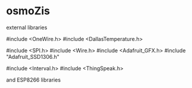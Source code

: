 # osmoZis

external libraries

#include <OneWire.h> 
#include <DallasTemperature.h>

#include <SPI.h>
#include <Wire.h>
#include <Adafruit_GFX.h>
#include "Adafruit_SSD1306.h"

#include <Interval.h>
#include <ThingSpeak.h>

and ESP8266 libraries
